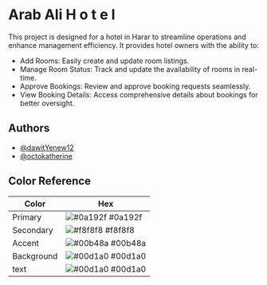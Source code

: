 
# Arab Ali H o t e l

This project is designed for a hotel in Harar to streamline operations and enhance management efficiency. It provides hotel owners with the ability to:

- Add Rooms: Easily create and update room listings.
- Manage Room Status: Track and update the availability of rooms in real-time.
- Approve Bookings: Review and approve booking requests seamlessly.
- View Booking Details: Access comprehensive details about bookings for better oversight.


## Authors

- [@dawitYenew12](https://github.com/dawitYenew12)
- [@octokatherine](https://www.github.com/octokatherine)

## Color Reference

| Color             | Hex                                                                |
| ----------------- | ------------------------------------------------------------------ |
| Primary | ![#0a192f](https://via.placeholder.com/10/0a192f?text=+) #0a192f |
| Secondary | ![#f8f8f8](https://via.placeholder.com/10/f8f8f8?text=+) #f8f8f8 |
| Accent | ![#00b48a](https://via.placeholder.com/10/00b48a?text=+) #00b48a |
| Background | ![#00d1a0](https://via.placeholder.com/10/00b48a?text=+) #00d1a0 |
| text | ![#00d1a0](https://via.placeholder.com/10/00b48a?text=+) #00d1a0 |

